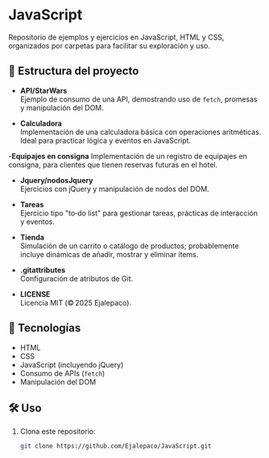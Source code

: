 # JavaScript

Repositorio de ejemplos y ejercicios en JavaScript, HTML y CSS, organizados por carpetas para facilitar su exploración y uso.

## 📁 Estructura del proyecto

- **API/StarWars**  
  Ejemplo de consumo de una API, demostrando uso de `fetch`, promesas y manipulación del DOM.

- **Calculadora**  
  Implementación de una calculadora básica con operaciones aritméticas. Ideal para practicar lógica y eventos en JavaScript.

-**Equipajes en consigna**
  Implementación de un registro de equipajes en consigna, para clientes que tienen reservas futuras en el hotel. 

- **Jquery/nodosJquery**  
  Ejercicios con jQuery y manipulación de nodos del DOM.

- **Tareas**  
  Ejercicio tipo "to‑do list" para gestionar tareas, prácticas de interacción y eventos.

- **Tienda**  
  Simulación de un carrito o catálogo de productos; probablemente incluye dinámicas de añadir, mostrar y eliminar ítems.

- **.gitattributes**  
  Configuración de atributos de Git.

- **LICENSE**  
  Licencia MIT (© 2025 Ejalepaco).

## 🚀 Tecnologías

- HTML
- CSS
- JavaScript (incluyendo jQuery)
- Consumo de APIs (`fetch`)
- Manipulación del DOM

## 🛠️ Uso

1. Clona este repositorio:
   ```bash
   git clone https://github.com/Ejalepaco/JavaScript.git
